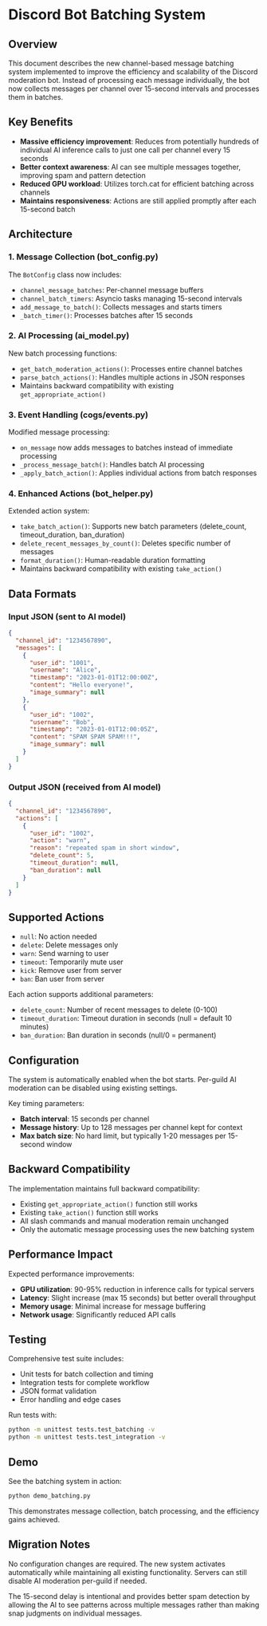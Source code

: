# Discord Bot Batching System

## Overview

This document describes the new channel-based message batching system implemented to improve the efficiency and scalability of the Discord moderation bot. Instead of processing each message individually, the bot now collects messages per channel over 15-second intervals and processes them in batches.

## Key Benefits

- **Massive efficiency improvement**: Reduces from potentially hundreds of individual AI inference calls to just one call per channel every 15 seconds
- **Better context awareness**: AI can see multiple messages together, improving spam and pattern detection
- **Reduced GPU workload**: Utilizes torch.cat for efficient batching across channels
- **Maintains responsiveness**: Actions are still applied promptly after each 15-second batch

## Architecture

### 1. Message Collection (bot_config.py)

The `BotConfig` class now includes:
- `channel_message_batches`: Per-channel message buffers
- `channel_batch_timers`: Asyncio tasks managing 15-second intervals
- `add_message_to_batch()`: Collects messages and starts timers
- `_batch_timer()`: Processes batches after 15 seconds

### 2. AI Processing (ai_model.py)

New batch processing functions:
- `get_batch_moderation_actions()`: Processes entire channel batches
- `parse_batch_actions()`: Handles multiple actions in JSON responses
- Maintains backward compatibility with existing `get_appropriate_action()`

### 3. Event Handling (cogs/events.py)

Modified message processing:
- `on_message` now adds messages to batches instead of immediate processing
- `_process_message_batch()`: Handles batch AI processing
- `_apply_batch_action()`: Applies individual actions from batch responses

### 4. Enhanced Actions (bot_helper.py)

Extended action system:
- `take_batch_action()`: Supports new batch parameters (delete_count, timeout_duration, ban_duration)
- `delete_recent_messages_by_count()`: Deletes specific number of messages
- `format_duration()`: Human-readable duration formatting
- Maintains backward compatibility with existing `take_action()`

## Data Formats

### Input JSON (sent to AI model)
```json
{
  "channel_id": "1234567890",
  "messages": [
    {
      "user_id": "1001",
      "username": "Alice",
      "timestamp": "2023-01-01T12:00:00Z",
      "content": "Hello everyone!",
      "image_summary": null
    },
    {
      "user_id": "1002", 
      "username": "Bob",
      "timestamp": "2023-01-01T12:00:05Z",
      "content": "SPAM SPAM SPAM!!!",
      "image_summary": null
    }
  ]
}
```

### Output JSON (received from AI model)
```json
{
  "channel_id": "1234567890",
  "actions": [
    {
      "user_id": "1002",
      "action": "warn",
      "reason": "repeated spam in short window",
      "delete_count": 5,
      "timeout_duration": null,
      "ban_duration": null
    }
  ]
}
```

## Supported Actions

- `null`: No action needed
- `delete`: Delete messages only
- `warn`: Send warning to user
- `timeout`: Temporarily mute user
- `kick`: Remove user from server
- `ban`: Ban user from server

Each action supports additional parameters:
- `delete_count`: Number of recent messages to delete (0-100)
- `timeout_duration`: Timeout duration in seconds (null = default 10 minutes)
- `ban_duration`: Ban duration in seconds (null/0 = permanent)

## Configuration

The system is automatically enabled when the bot starts. Per-guild AI moderation can be disabled using existing settings.

Key timing parameters:
- **Batch interval**: 15 seconds per channel
- **Message history**: Up to 128 messages per channel kept for context
- **Max batch size**: No hard limit, but typically 1-20 messages per 15-second window

## Backward Compatibility

The implementation maintains full backward compatibility:
- Existing `get_appropriate_action()` function still works
- Existing `take_action()` function still works
- All slash commands and manual moderation remain unchanged
- Only the automatic message processing uses the new batching system

## Performance Impact

Expected performance improvements:
- **GPU utilization**: 90-95% reduction in inference calls for typical servers
- **Latency**: Slight increase (max 15 seconds) but better overall throughput  
- **Memory usage**: Minimal increase for message buffering
- **Network usage**: Significantly reduced API calls

## Testing

Comprehensive test suite includes:
- Unit tests for batch collection and timing
- Integration tests for complete workflow
- JSON format validation
- Error handling and edge cases

Run tests with:
```bash
python -m unittest tests.test_batching -v
python -m unittest tests.test_integration -v
```

## Demo

See the batching system in action:
```bash
python demo_batching.py
```

This demonstrates message collection, batch processing, and the efficiency gains achieved.

## Migration Notes

No configuration changes are required. The new system activates automatically while maintaining all existing functionality. Servers can still disable AI moderation per-guild if needed.

The 15-second delay is intentional and provides better spam detection by allowing the AI to see patterns across multiple messages rather than making snap judgments on individual messages.